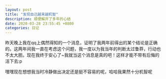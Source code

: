 ```yaml
---
layout: post
title: "发现自己越来越机智"
description: 顺便解开了多年的心结
date: 2020-03-28 23:55:45 +0800
categories: 日记
---
```


昨天晚上我在qq上偶然得知的一个消息，证明了我两年前得出的某个结论是正确的。这两年间我一直在考虑这个问题，我一度以为我当年的判断太过鲁莽，行动也不太大胆。现在我终于安心了~我就当这个消息是真的吧！这样才能不带有后悔的活下去:p

嘿嘿现在想想我当时冷静做出决定还是挺不容易的呢，哈哈我果然十分机智呢
